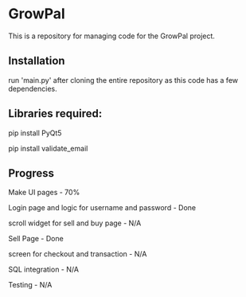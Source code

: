 # GrowPal
This is a repository for managing code for the GrowPal project. 

## Installation
run 'main.py' after cloning the entire repository as this code has a few dependencies. 

## Libraries required:
pip install PyQt5

pip install validate_email

## Progress
Make UI pages - 70%

Login page and logic for username and password - Done

scroll widget for sell and buy page - N/A

Sell Page - Done

screen for checkout and transaction - N/A

SQL integration - N/A

Testing - N/A


